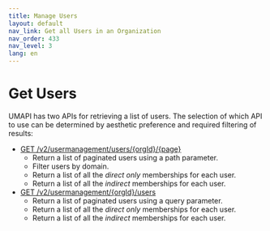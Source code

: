 ```yaml
---
title: Manage Users
layout: default
nav_link: Get all Users in an Organization
nav_order: 433
nav_level: 3
lang: en
---
```


# <a name="getUsers" class="api-ref-title">Get Users</a>
UMAPI has two APIs for retrieving a list of users. The selection of which API to use can be determined by aesthetic preference and required filtering of results:
* [GET /v2/usermanagement/users/{orgId}/{page}](getUsersWithPage.html)
  * Return a list of paginated users using a path parameter.
  * Filter users by domain.
  * Return a list of all the _direct only_ memberships for each user.
  * Return a list of all the _indirect_ memberships for each user.
* [GET /v2/usermanagement/{orgId}/users](getUsersREST.html)
  * Return a list of paginated users using a query parameter.
  * Return a list of all the _direct only_ memberships for each user.
  * Return a list of all the _indirect_ memberships for each user.